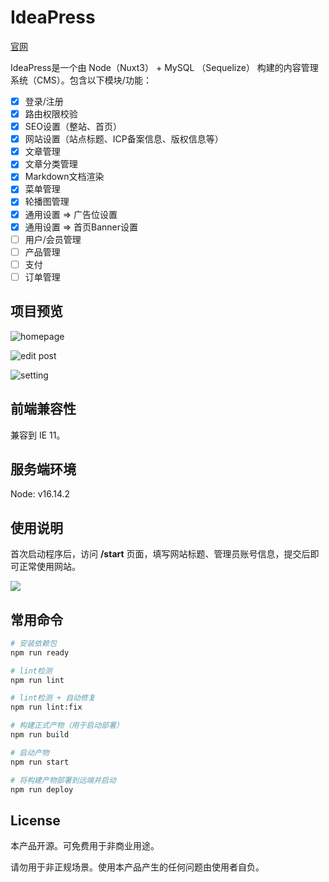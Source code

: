 # IdeaPress

[官网](https://www.verysystems.com)

IdeaPress是一个由 Node（Nuxt3） + MySQL （Sequelize） 构建的内容管理系统（CMS）。包含以下模块/功能：

- [x] 登录/注册
- [x] 路由权限校验
- [x] SEO设置（整站、首页）
- [x] 网站设置（站点标题、ICP备案信息、版权信息等）
- [x] 文章管理
- [x] 文章分类管理
- [x] Markdown文档渲染
- [x] 菜单管理
- [x] 轮播图管理
- [x] 通用设置 => 广告位设置
- [x] 通用设置 => 首页Banner设置
- [ ] 用户/会员管理
- [ ] 产品管理
- [ ] 支付
- [ ] 订单管理

## 项目预览

![homepage](https://www.verysystems.com/images/page-home.png?t=3)

![edit post](https://www.verysystems.com/images/page-edit-post.png)

![setting](https://www.verysystems.com/images/page-setting.png)

## 前端兼容性

兼容到 IE 11。

## 服务端环境

Node: v16.14.2

## 使用说明

首次启动程序后，访问 **/start** 页面，填写网站标题、管理员账号信息，提交后即可正常使用网站。

![](https://www.verysystems.com/images/page-start.png)

## 常用命令

```bash
# 安装依赖包
npm run ready

# lint检测
npm run lint

# lint检测 + 自动修复
npm run lint:fix

# 构建正式产物（用于启动部署）
npm run build

# 启动产物
npm run start

# 将构建产物部署到远端并启动
npm run deploy
```

## License

本产品开源。可免费用于非商业用途。

请勿用于非正规场景。使用本产品产生的任何问题由使用者自负。
